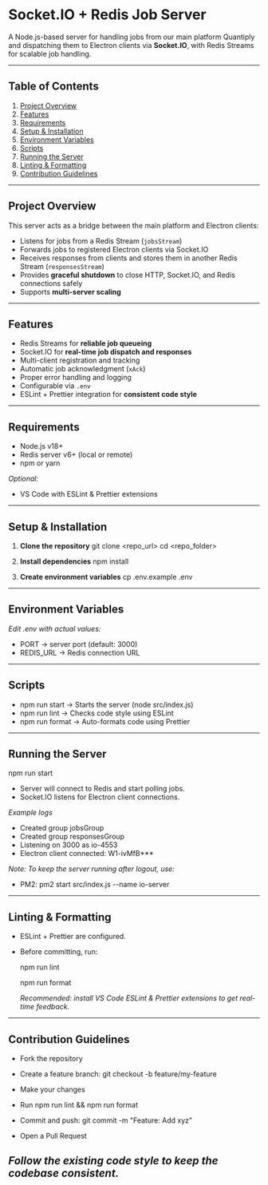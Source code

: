 # Socket.IO + Redis Job Server

A Node.js-based server for handling jobs from our main platform Quantiply and dispatching them to Electron clients via **Socket.IO**, with Redis Streams for scalable job handling.

---

## Table of Contents

1. [Project Overview](#project-overview)
2. [Features](#features)
3. [Requirements](#requirements)
4. [Setup & Installation](#setup--installation)
5. [Environment Variables](#environment-variables)
6. [Scripts](#scripts)
7. [Running the Server](#running-the-server)
8. [Linting & Formatting](#linting--formatting)
9. [Contribution Guidelines](#contribution-guidelines)

---

## Project Overview

This server acts as a bridge between the main platform and Electron clients:

- Listens for jobs from a Redis Stream (`jobsStream`)
- Forwards jobs to registered Electron clients via Socket.IO
- Receives responses from clients and stores them in another Redis Stream (`responsesStream`)
- Provides **graceful shutdown** to close HTTP, Socket.IO, and Redis connections safely
- Supports **multi-server scaling**

---

## Features

- Redis Streams for **reliable job queueing**
- Socket.IO for **real-time job dispatch and responses**
- Multi-client registration and tracking
- Automatic job acknowledgment (`xAck`)
- Proper error handling and logging
- Configurable via `.env`
- ESLint + Prettier integration for **consistent code style**

---

## Requirements

- Node.js v18+
- Redis server v6+ (local or remote)
- npm or yarn

_Optional:_

- VS Code with ESLint & Prettier extensions

---

## Setup & Installation

1. **Clone the repository**
   git clone <repo_url>
   cd <repo_folder>

2. **Install dependencies**
   npm install

3. **Create environment variables**
   cp .env.example .env

---

## Environment Variables

_Edit .env with actual values:_

- PORT → server port (default: 3000)
- REDIS_URL → Redis connection URL

---

## Scripts

- npm run start -> Starts the server (node src/index.js)
- npm run lint -> Checks code style using ESLint
- npm run format -> Auto-formats code using Prettier

---

## Running the Server

npm run start

- Server will connect to Redis and start polling jobs.
- Socket.IO listens for Electron client connections.

_Example logs_

- Created group jobsGroup
- Created group responsesGroup
- Listening on 3000 as io-4553
- Electron client connected: W1-ivMfB\*\*\*

_Note: To keep the server running after logout, use:_

- PM2: pm2 start src/index.js --name io-server

---

## Linting & Formatting

- ESLint + Prettier are configured.
- Before committing, run:

  npm run lint

  npm run format

  _Recommended: install VS Code ESLint & Prettier extensions to get real-time feedback._

---

## Contribution Guidelines

- Fork the repository

- Create a feature branch: git checkout -b feature/my-feature

- Make your changes

- Run npm run lint && npm run format

- Commit and push: git commit -m "Feature: Add xyz"

- Open a Pull Request

## _Follow the existing code style to keep the codebase consistent._
